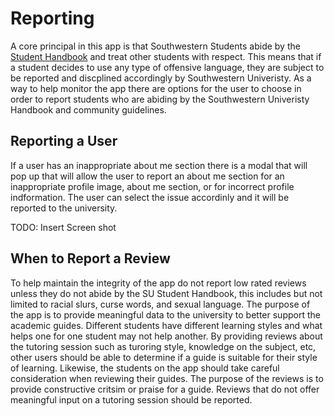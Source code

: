 # Reporting

A core principal in this app is that Southwestern Students abide by the [Student Handbook](https://www.southwestern.edu/life-at-southwestern/student-handbook/) and treat other students with respect. This means that if a student decides to use any type of offensive language, they are subject to be reported and discplined accordingly by Southwestern Univeristy. As a way to help monitor the app there are options for the user to choose in order to report students who are abiding by the Southwestern Univeristy Handbook and community guidelines.

## Reporting a User

If a user has an inappropriate about me section there is a modal that will pop up that will allow the user to report an about me section for an inappropriate profile image, about me section, or for incorrect profile indformation. The user can select the issue accordinly and it will be reported to the university.

TODO: Insert Screen shot

## When to Report a Review

To help maintain the integrity of the app do not report low rated reviews unless they do not abide by the SU Student Handbook, this includes but not limited to racial slurs, curse words, and sexual language. The purpose of the app is to provide meaningful data to the university to better support the academic guides. Different students have different learning styles and what helps one for one student may not help another. By providing reviews about the tutoring session such as turoring style, knowledge on the subject, etc, other users should be able to determine if a guide is suitable for their style of learning. Likewise, the students on the app should take careful consideration when reviewing their guides. The purpose of the reviews is to provide constructive critsim or praise for a guide. Reviews that do not offer meaningful input on a tutoring session should be reported. 